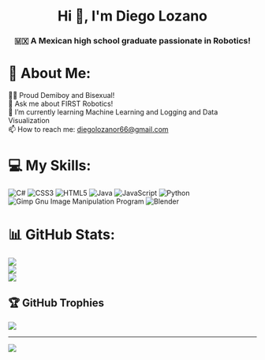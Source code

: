 <h1 align="center">Hi 👋, I'm Diego Lozano</h1>
<h3 align="center"> 🇲🇽 A Mexican high school graduate passionate in Robotics!</h3>

# 💫 About Me:
🏳️‍🌈 Proud Demiboy and Bisexual!<br>💬 Ask me about FIRST Robotics!<br>🌱 I’m currently learning Machine Learning and Logging and Data Visualization<br>📫 How to reach me: diegolozanor66@gmail.com


# 💻 My Skills:
![C#](https://img.shields.io/badge/c%23-%23239120.svg?style=for-the-badge&logo=c-sharp&logoColor=white) ![CSS3](https://img.shields.io/badge/css3-%231572B6.svg?style=for-the-badge&logo=css3&logoColor=white) ![HTML5](https://img.shields.io/badge/html5-%23E34F26.svg?style=for-the-badge&logo=html5&logoColor=white) ![Java](https://img.shields.io/badge/java-%23ED8B00.svg?style=for-the-badge&logo=java&logoColor=white) ![JavaScript](https://img.shields.io/badge/javascript-%23323330.svg?style=for-the-badge&logo=javascript&logoColor=%23F7DF1E) ![Python](https://img.shields.io/badge/python-3670A0?style=for-the-badge&logo=python&logoColor=ffdd54) ![Gimp Gnu Image Manipulation Program](https://img.shields.io/badge/Gimp-657D8B?style=for-the-badge&logo=gimp&logoColor=FFFFFF) ![Blender](https://img.shields.io/badge/blender-%23F5792A.svg?style=for-the-badge&logo=blender&logoColor=white)
# 📊 GitHub Stats:
![](https://github-readme-stats.vercel.app/api?username=DiegoLolzano&theme=tokyonight&hide_border=false&include_all_commits=true&count_private=true)<br/>
![](https://github-readme-streak-stats.herokuapp.com/?user=DiegoLolzano&theme=tokyonight&hide_border=false)<br/>
![](https://github-readme-stats.vercel.app/api/top-langs/?username=DiegoLolzano&theme=tokyonight&hide_border=false&include_all_commits=true&count_private=true&layout=compact)

## 🏆 GitHub Trophies
![](https://github-profile-trophy.vercel.app/?username=DiegoLolzano&theme=tokyonight&no-frame=false&no-bg=false&margin-w=4)

---
[![](https://visitcount.itsvg.in/api?id=DiegoLolzano&icon=5&color=11)](https://visitcount.itsvg.in)

<!-- Proudly created with GPRM ( https://gprm.itsvg.in ) -->



<!---
DiegoLolzano/DiegoLolzano is a ✨ special ✨ repository because its `README.md` (this file) appears on your GitHub profile.
You can click the Preview link to take a look at your changes.
--->
